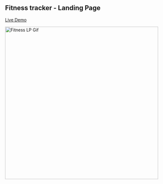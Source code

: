 ## Fitness tracker - Landing Page

[Live Demo](https://runsmart.zgennadiy.com/)

<img src="fitness.gif" alt="Fitness LP Gif" width="500"/>